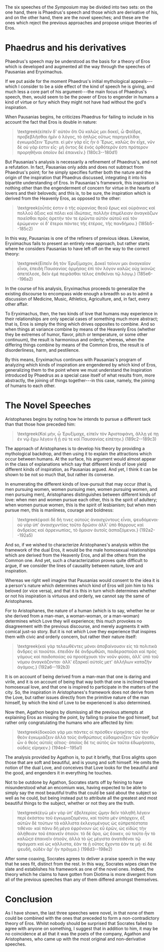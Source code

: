 The six speeches of the *Symposium* may be divided into two sets: on the
one hand, there is Phaedrus's speech and those which are derivative of
his, and on the other hand, there are the novel speeches; and these are
the ones which reject the previous approaches and propose unique
theories of Eros.

# Phaedrus and his derivatives

Phaedrus's speech may be understood as the basis for a theory of Eros
which is developed and augmented all the way through the speeches of
Pausanias and Eryximachus.

If we put aside for the moment Phaedrus's initial mythological
appeals---which I consider to be a side effect of the kind of speech he
is giving, and much less a core part of his argument---the main focus of
Phaedrus's speech, then, would seem to be the power of Eros to engender
in humans a kind of virtue or fury which they might not have had without
the god's inspiration.

When Pausanias begins, he criticizes Phaedrus for failing to include in
his account the fact that Eros is double in nature:

> \textgreek{εἰπεῖν δ' αὐτὸν ὅτι Οὐ καλῶς μοι δοκεῖ, ὦ Φαῖδρε,
> προβεβλῆσθαι ἡμῖν ὁ λόγος, τὸ ἁπλῶς οὕτως παρηγγέλθαι ἐγκωμιάζειν
> Ἔρωτα. εἰ μὲν γὰρ εἷς ἦν ὁ Ἔρως, καλῶς ἂν εἶχε, νῦν δὲ οὐ γάρ ἐστιν
> εἷς· μὴ ὄντος δὲ ἑνός ὀρθότερόν ἐστι πρότερον προρηθῆναι ὁποῖον δεῖ
> ἐπαινεῖν.} (180c3--180d1)

But Pausanias's analysis is necessarily a refinement of Phaedrus's, and
not a refutation. In fact, Pausanias only adds and does not subtract
from Phaedrus's point; for he simply specifies further both the nature
and the origin of the inspiration that Phaedrus discussed, integrating
it into his bipartite understanding of Eros. In Pausanias's framework,
this inspiration is nothing other than the engenderment of concern for
virtue in the hearts of lovers and their beloveds; and this is, to be
sure, the inspiration which is derived from the Heavenly Eros, as
opposed to the other:

> \textgreek{οὗτός ἐστιν ὁ τῆς οὐρανίας θεοῦ ἔρως καὶ οὐράνιος καὶ
> πολλοῦ ἄξιος καὶ πόλει καὶ ἰδιώταις, πολλὴν ἐπιμέλειαν ἀναγκάζων
> ποιεῖσθαι πρὸς ἀρετὴν τόν τε ἐρῶντα αὐτὸν αὑτοῦ καὶ τὸν ἐρώμενον· οἱ
> δ' ἕτεροι πάντες τῆς ἑτέρας, τῆς πανδήμου.} (185b5--185c2)

In this way, Pausanias is one of the refiners of previous ideas.
Likewise, Eryximachus fails to present an entirely new approach, but
rather starts where he considers Pausanias to have left off on the way
to the correct theory:

> \textgreek{Εἰπεῖν δὴ τὸν Ἐρυξίμαχον, Δοκεῖ τοίνυν μοι ἀναγκαῖον εἶναι,
> ἐπειδὴ Παυσανίας ὁρμήσας ἐπὶ τὸν λόγον καλῶς οὐχ ἱκανῶς ἀπετέλεσε,
> δεῖν ἐμὲ πειρᾶσθαι τέλος ἐπιθεῖναι τῷ λόγῳ.} (185e6--196a2)

In the course of his analysis, Eryximachus proceeds to generalize the
existing discourse to encompass wide enough a breadth so as to admit a
discussion of Medicine, Music, Athletics, Agriculture, and, in fact,
every other affair.

To Eryximachus, then, the two kinds of love that humans may experience
in their relationships are only special cases of something much more
abstract; that is, Eros is simply the thing which drives opposites to
combine. And so when things at variance combine by means of the Heavenly
Eros (whether they be extremes of humor, flavor, pitch or temperature,
or some other continuum), the result is harmonious and orderly; whereas,
when the differing things combine by means of the Common Eros, the
result is of disorderliness, harm, and pestilence.

By this means, Eryximachus continues with Pausanias's program of
analyzing which kinds of inspiration are engendered by which kind of
Eros, generalizing them to the point where we must understand the
Inspiration introduced by Phaedrus as a special case itself of what
results from, more abstractly, the joining of things together---in this
case, namely, the joining of humans to each other.

# The Novel Speeches

Aristophanes begins by noting how he intends to pursue a different tack
than that those how preceded him:

> \textgreek{Καὶ μήν, ὦ Ἐρυξίμαχε, εἰπεῖν τὸν Ἀριστοφάνη, ἄλλῃ γέ πῃ ἐν
> νῷ ἔχω λέγειν ἢ  ᾗ σύ τε καὶ Παυσανίας εἰπέτην.} (189c2--189c3)

The approach of Aristophanes is to develop his theory by providing a
mythological backdrop, and then using it to explain the attractions
which occur between humans. At the surface, his argument would almost
appear in the class of explanations which say that different kinds of
love yield different kinds of inspiration, as Pausanias argued. And yet,
I think it can be shown to be not so much that, but rather its converse.

In enumerating the different kinds of love-pursuit that may occur (that
is, men pursuing women, women pursuing men, women pursuing women, and
men pursuing men), Aristophanes distinguishes between different kinds of
love: when men and women pursue each other, this is the spirit of
adultery; when women pursue women, this is the spirit of lesbianism; but
when men pursue men, this is manliness, courage and boldness:

> \textgreek{φασὶ δὲ δή τινες αὐτοὺς ἀναισχύντους εἶναι, ψευδόμενοι· οὐ
> γὰρ ὑπ' ἀναισχυντίας τοῦτο δρῶσιν ἀλλ' ὑπὸ θάρρους καὶ ἀνδρείας καὶ
> ἀρρενωπίας, τὸ ὅμοιον ἀυτοῖς ἀσπαζόμενοι.} (192a2--192a5)

And so, if we wished to characterize Aristophanes's analysis within the
framework of the dual Eros, it would be the male homosexual
relationships which are derived from the Heavenly Eros, and all the
others from the Common one. And yet, such a characterization proves
quite difficult to argue, if we consider the lines of causality between
nature, love and inspiration.

Whereas we right well imagine that Pausanias would consent to the idea
it is a person's nature which determines which kind of Eros will join
him to his beloved (or vice versa), and that it is this in turn which
determines whether or not his inspiration is virtuous and orderly, we
cannot say the same of Aristophanes.

For to Aristophanes, the nature of a human (which is to say, whether he
or she derived from a man-man, a woman-woman, or a man-woman) determines
which Love they will experience; this much provokes no disagreement with
the previous discourse, and merely augments it with comical just-so
story. But it is not *which* Love they experience that inspires them
with civic and orderly concern, but rather their nature itself:

> \textgreek{καὶ γὰρ τελεωθέντες μόνοι ἀποβαίνουσιν εἰς τὰ πολιτικὰ ἄνδρες οἱ
> τοιοῦτοι. ἐπειδὰν δὲ ἀνδρωθῶσι, παιδεραστοῦσι καὶ πρὸς γάμους καὶ
> παιδοποιίας οὐ προσέχουσι τὸν νοῦν φύσει, ἀλλ' ὑπὸ τοῦ νόμου
> ἀναγκάζονται· ἀλλ' ἐξαρκεῖ αὐτοῖς μετ' ἀλλήλων καταζῆν ἀγάμοις.}
> (192a6--192b3)

It is on account of being derived from a man-man that one is daring and
virile, and it is on account of being that way both that one is inclined
toward homosexual love, and that one is inspired to participate in the
matters of the city. So, the inspiration in Aristophanes's framework
does not derive from the Love, but rather issues directly from the
primitive nature of the man himself, by which the kind of Love to be
experienced is also determined.

Now then, Agathon begins by dismissing all the previous attempts at
explaining Eros as missing the point, by failing to praise the god
himself, but rather only congratulating the humans who are affected by
him:

> \textgreek{δοκοῦσι γάρ μοι πάντες οἱ πρόσθεν εἰρηκότες οὐ τὸν θεὸν
> ἐγκωμιάζειν ἀλλὰ τοὺς ἀνθρώπους εὐδαιμονίζειν τῶν ἀγαθῶν ὧν ὁ θεὸς
> αὐτοῖς αἴτιος· ὁποῖος δέ τις αὐτὸς ὢν ταῦτα ἐδωρήσατο, οὐδεὶς
> εἴρηκεν.} (194e4--195a1)

The analysis provided by Agathon is, to put it briefly, that Eros
alights upon those that are soft and beautiful, and is young and soft
himself. He omits the notion of the dual Love, and conceives that Love
looks for the beautiful and the good, and engenders it in everything he
touches.

Not to be outdone by Agathon, Socrates starts off by feining to have
misunderstood what an encomium was, having expected to be able to simply
say the most beautiful truths that could be said about the subject so
well as he could, but being instead put to attribute all the greatest
and most beautiful things to the subject, whether or not they are the
truth.

> \textgreek{ἐγὼ μὲν γὰρ ὑπ' ἐβελτερίας ᾤμην δεῖν τἀληθῆ λέγειν περὶ
> ἑκάστου τοῦ ἐγκωμιαζομένου, καὶ τοῦτο μὲν ὑπάρχειν, ἐξ αὐτῶν δὲ τούτων
> τὰ κάλλιστα ἐκλεγομένους ὡς εὐπρεπέστατα τιθέναι· καὶ πάνυ δὴ μέγα
> ἐφρόνουν ὡς εὖ ἐρῶν, ὡς εἰδὼς τὴν ἀλήθειαν τοῦ ἐπαινεῖν ὁτιοῦν. τὸ δὲ
> ἄρα, ὡς ἔοικεν, οὐ τοῦτο ἦν τὸ καλῶςσ ἐπαινεῖν ὁτιοῦν, ἀλλὰ τὸ ὡς
> μέγιστα ἀνατιθέναι τῷ πράγματι καὶ ὡς κάλλιστα, ἐὰν τε ᾖ οὕτος ἔχοντα
> ἐάν τε μή· εἰ δὲ ψευδῆ, οὐδὲν ἄρ' ἦν πρᾶγμα.} (198d3--198e2)

After some coaxing, Socrates agrees to deliver a praise speech in the
way that he sees fit, distinct from the rest. In this way, Socrates
wipes clean the slate and establishes his framework as one of the novel
ones. Indeed, the theory which he claims to have gotten from Diotima is
more divergent from all of the previous speeches than any of them
differed amongst themselves.

# Conclusion

As I have shown, the last three speeches were novel, in that none of
them could be combined with the ones that preceded to form a
non-contradictory theory of Eros. Whilst nobody should be surprised that
Socrates failed to agree with anyone on something, I suggest that in
addition to him, it may be no coincidence at all that it was the poets
of the company, Agathon and Aristophanes, who came up with the most
original and non-derivative speeches.

